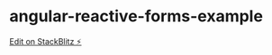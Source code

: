 # angular-reactive-forms-example

[Edit on StackBlitz ⚡️](https://stackblitz.com/edit/angular-1th8b5)